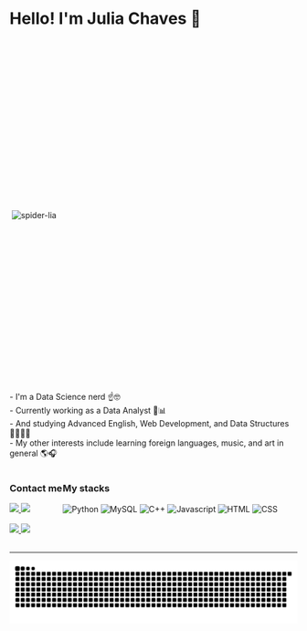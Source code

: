 # Hello! I'm Julia Chaves 🫧

<img align="right" src="https://s3.ezgif.com/tmp/ezgif-3-5dea987934.gif" alt="spider-lia" width="200" style="padding: 300px;">
<p align="left">
<br>
- I'm a Data Science nerd ☝️🤓<br> 
- Currently working as a Data Analyst 🥧📊<br>
- And studying Advanced English, Web Development, and Data Structures 👩🏽‍💻🧩<br>
- My other interests include learning foreign languages, music, and art in general 🌎🎧<br>

 <div style="display: flex; align-items: center; gap: 1px;">
  <div>
    <h3>Contact me</h3>
    <span>
      <a href="mailto:lialilinbox@gmail.com">
        <img src="https://img.shields.io/badge/-Gmail-%23333?style=for-the-badge&logo=gmail&logoColor=white" target="_blank">
      </a>
      <a href="https://www.linkedin.com/in/juliachavesdev" target="_blank">
        <img src="https://img.shields.io/badge/-LinkedIn-%230077B5?style=for-the-badge&logo=linkedin&logoColor=white" target="_blank">
      </a>
    </span>
  </div>
  <div>
    <h3>My stacks</h3>
    <span>
      <img align="center" alt="Python" height="30" width="40" src="https://cdn.jsdelivr.net/gh/devicons/devicon@latest/icons/python/python-original.svg">
      <img align="center" alt="MySQL" height="30" width="40" src="https://cdn.jsdelivr.net/gh/devicons/devicon@latest/icons/mysql/mysql-original.svg">
      <img align="center" alt="C++" height="30" width="40" src="https://cdn.jsdelivr.net/gh/devicons/devicon@latest/icons/cplusplus/cplusplus-original.svg">
      <img align="center" alt="Javascript" height="30" width="40" src="https://cdn.jsdelivr.net/gh/devicons/devicon@latest/icons/javascript/javascript-original.svg">
      <img align="center" alt="HTML" height="30" width="40" src="https://cdn.jsdelivr.net/gh/devicons/devicon@latest/icons/html5/html5-original.svg">
      <img align="center" alt="CSS" height="30" width="40" src="https://cdn.jsdelivr.net/gh/devicons/devicon@latest/icons/css3/css3-original.svg">
    </span>
  </div>
</div>
<br>

 <div>
   <a href="https://github.com/liapsps">
   <img height="160" src="https://github-readme-stats.vercel.app/api?username=liapsps&show_icons=true&theme=dracula&include_all_commits=true&count_private=true&hide_rank=false&rank_icon=github"/>
   <img height="160" src="https://github-readme-stats.vercel.app/api/top-langs/?username=liapsps&layout=compact&langs_count=10&theme=dracula"/>
</div>

<br>

<hr style="text-align: center;">

<picture>
  <source media="(prefers-color-scheme:dark)" scrset="https://raw.githubusercontent.com/liapsps/liapsps/output/github-contribution-grid-snake-dark.svg">
  <source media="(prefers-color-scheme:light)" scrset="https://raw.githubusercontent.com/liapsps/liapsps/output/github-contribution-grid-snake.svg">
  <img alt="github contribution grid snake animation" src="https://raw.githubusercontent.com/liapsps/liapsps/output/github-contribution-grid-snake.svg">
</picture>
<br><br>
